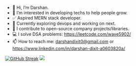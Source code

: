 - 👋 Hi, I’m Darshan.
- 👀 I’m interested in developing techs to help people grow.
- ✅ Aspired MERN stack developer.
- 🎯 Currently exploring devops and working on next.
- 🌟 I contribute to open-source company projects/libraries.
- 💻 I solve DSA problems: https://leetcode.com/wave5902/ 
- 📫 How to reach me: darshandixit0@gmail.com or https://www.linkedin.com/in/darshan-dixit-a0603820a/

<!---
DarshanDixit05/DarshanDixit05 is a ✨ special ✨ repository because its `README.md` (this file) appears on your GitHub profile.
You can click the Preview link to take a look at your changes.
--->
[![GitHub Streak](https://github-readme-streak-stats.herokuapp.com?user=DarshanDixit05&theme=dark&hide_border=true&type=png)](https://git.io/streak-stats)
![](https://komarev.com/ghpvc/?username=DarshanDixit05)
